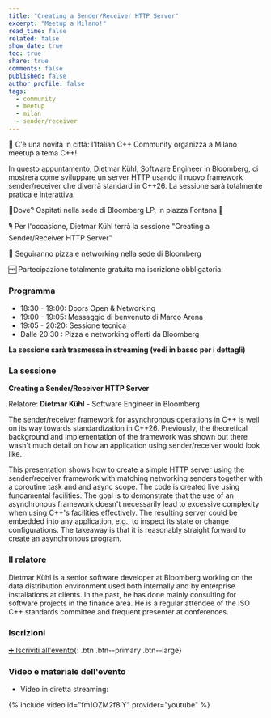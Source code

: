 ```yaml
---
title: "Creating a Sender/Receiver HTTP Server"
excerpt: "Meetup a Milano!"
read_time: false
related: false
show_date: true
toc: true
share: true
comments: false
published: false
author_profile: false
tags:
  - community
  - meetup
  - milan
  - sender/receiver
---
```


🥳 C'è una novità in città: l'Italian C++ Community organizza a Milano meetup a tema C++!

In questo appuntamento, Dietmar Kühl, Software Engineer in Bloomberg, ci mostrerà come sviluppare un server HTTP usando il nuovo framework sender/receiver che diverrà standard in C++26. La sessione sarà totalmente pratica e interattiva.

📌Dove? Ospitati nella sede di Bloomberg LP, in piazza Fontana 🤩

🎙️ Per l'occasione, Dietmar Kühl terrà la sessione "Creating a Sender/Receiver HTTP Server"

🍕 Seguiranno pizza e networking nella sede di Bloomberg

🆓 Partecipazione totalmente gratuita ma iscrizione obbligatoria.

### Programma

- 18:30 - 19:00: Doors Open & Networking
- 19:00 - 19:05: Messaggio di benvenuto di Marco Arena
- 19:05 - 20:20: Sessione tecnica
- Dalle 20:30  : Pizza e networking offerti da Bloomberg

**La sessione sarà trasmessa in streaming (vedi in basso per i dettagli)**

### La sessione

**Creating a Sender/Receiver HTTP Server**

Relatore: **Dietmar Kühl** - Software Engineer in Bloomberg

The sender/receiver framework for asynchronous operations in C++ is well on its way towards standardization in C++26. Previously, the theoretical background and implementation of the framework was shown but there wasn't much detail on how an application using sender/receiver would look like.

This presentation shows how to create a simple HTTP server using the sender/receiver framework with matching networking senders together with a coroutine task and and async scope. The code is created live using fundamental facilities. The goal is to demonstrate that the use of an asynchronous framework doesn't necessarily lead to excessive complexity when using C++'s facilities effectively. The resulting server could be embedded into any application, e.g., to inspect its state or change configurations. The takeaway is that it is reasonably straight forward to create an asynchronous program.

### Il relatore

Dietmar Kühl is a senior software developer at Bloomberg working on the data distribution environment used both internally and by enterprise installations at clients. In the past, he has done mainly consulting for software projects in the finance area. He is a regular attendee of the ISO C++ standards committee and frequent presenter at conferences.

### Iscrizioni

[➕ Iscriviti all'evento](https://italiancpp-1124.eventbrite.it/){: .btn .btn--primary .btn--large}

### Video e materiale dell'evento

- Video in diretta streaming:

{% include video id="fm1OZM2f8iY" provider="youtube" %}

